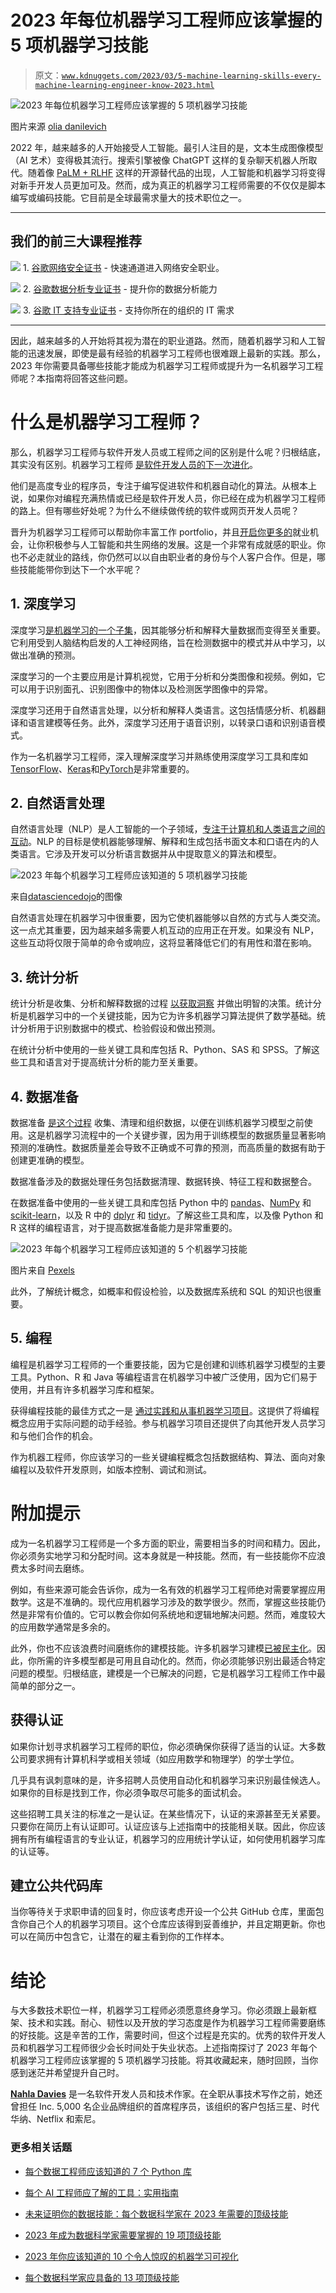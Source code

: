 # 2023 年每位机器学习工程师应该掌握的 5 项机器学习技能

> 原文：[`www.kdnuggets.com/2023/03/5-machine-learning-skills-every-machine-learning-engineer-know-2023.html`](https://www.kdnuggets.com/2023/03/5-machine-learning-skills-every-machine-learning-engineer-know-2023.html)

![2023 年每位机器学习工程师应该掌握的 5 项机器学习技能](img/7866d7508edd10d63179e468c087cd27.png)

图片来源 [olia danilevich](https://www.pexels.com/photo/man-using-3-computers-4974914/)

2022 年，越来越多的人开始接受人工智能。最引人注目的是，文本生成图像模型（AI 艺术）变得极其流行。搜索引擎被像 ChatGPT 这样的复杂聊天机器人所取代。随着像 [PaLM + RLHF](https://github.com/lucidrains/PaLM-rlhf-pytorch) 这样的开源替代品的出现，人工智能和机器学习将变得对新手开发人员更加可及。然而，成为真正的机器学习工程师需要的不仅仅是脚本编写或编码技能。它目前是全球最需求量大的技术职位之一。

* * *

## 我们的前三大课程推荐

![](img/0244c01ba9267c002ef39d4907e0b8fb.png) 1\. [谷歌网络安全证书](https://www.kdnuggets.com/google-cybersecurity) - 快速通道进入网络安全职业。

![](img/e225c49c3c91745821c8c0368bf04711.png) 2\. [谷歌数据分析专业证书](https://www.kdnuggets.com/google-data-analytics) - 提升你的数据分析能力

![](img/0244c01ba9267c002ef39d4907e0b8fb.png) 3\. [谷歌 IT 支持专业证书](https://www.kdnuggets.com/google-itsupport) - 支持你所在的组织的 IT 需求

* * *

因此，越来越多的人开始将其视为潜在的职业道路。然而，随着机器学习和人工智能的迅速发展，即使是最有经验的机器学习工程师也很难跟上最新的实践。那么，2023 年你需要具备哪些技能才能成为机器学习工程师或提升为一名机器学习工程师呢？本指南将回答这些问题。

# 什么是机器学习工程师？

那么，机器学习工程师与软件开发人员或工程师之间的区别是什么呢？归根结底，其实没有区别。机器学习工程师 [是软件开发人员的下一次进化](https://thenewstack.io/ai-machine-learning-and-the-future-of-software-development/)。

他们是高度专业的程序员，专注于编写促进软件和机器自动化的算法。从根本上说，如果你对编程充满热情或已经是软件开发人员，你已经在成为机器学习工程师的路上。但有哪些好处呢？为什么不继续做传统的软件或网页开发人员呢？

晋升为机器学习工程师可以帮助你丰富工作 portfolio，并且[开启你更多的](https://www.waveapps.com/freelancing/back-end-web-developer-portfolio)就业机会，让你积极参与人工智能和共生网络的发展。这是一个非常有成就感的职业。你也不必走就业的路线，你仍然可以以自由职业者的身份与个人客户合作。但是，哪些技能能带你到达下一个水平呢？

## 1\. 深度学习

深度学习[是机器学习的一个子集](https://www.ibm.com/topics/deep-learning)，因其能够分析和解释大量数据而变得至关重要。它利用受到人脑结构启发的人工神经网络，旨在检测数据中的模式并从中学习，以做出准确的预测。

深度学习的一个主要应用是计算机视觉，它用于分析和分类图像和视频。例如，它可以用于识别面孔、识别图像中的物体以及检测医学图像中的异常。

深度学习还用于自然语言处理，以分析和解释人类语言。这包括情感分析、机器翻译和语言建模等任务。此外，深度学习还用于语音识别，以转录口语和识别语音模式。

作为一名机器学习工程师，深入理解深度学习并熟练使用深度学习工具和库如[TensorFlow](https://www.tensorflow.org/)、[Keras](https://docs.google.com/document/d/1JLjQchx0W6qxGcLESuf95e9KPHYe49TaLBzUgRe3t1E/edit#heading=h.lo6nomq6xvk)和[PyTorch](https://pytorch.org/)是非常重要的。

## 2\. 自然语言处理

自然语言处理（NLP）是人工智能的一个子领域，[专注于计算机和人类语言之间的互动](https://www.techtarget.com/searchenterpriseai/definition/natural-language-processing-NLP)。NLP 的目标是使机器能够理解、解释和生成包括书面文本和口语在内的人类语言。它涉及开发可以分析语言数据并从中提取意义的算法和模型。

![2023 年每个机器学习工程师应该知道的 5 项机器学习技能](img/32a303619c29c9bf92b8a7774b82aa95.png)

来自[datasciencedojo](https://datasciencedojo.com/blog/natural-language-processing-applications/)的图像

自然语言处理在机器学习中很重要，因为它使机器能够以自然的方式与人类交流。这一点尤其重要，因为越来越多需要人机互动的应用正在开发。如果没有 NLP，这些互动将仅限于简单的命令或响应，这将显著降低它们的有用性和潜在影响。

## 3\. 统计分析

统计分析是收集、分析和解释数据的过程 [以获取洞察](https://www.sas.com/en_us/insights/analytics/statistical-analysis.html) 并做出明智的决策。统计分析是机器学习中的一个关键技能，因为它为许多机器学习算法提供了数学基础。统计分析用于识别数据中的模式、检验假设和做出预测。

在统计分析中使用的一些关键工具和库包括 R、Python、SAS 和 SPSS。了解这些工具和语言对于提高统计分析的能力至关重要。

## 4\. 数据准备

数据准备 [是这个过程](https://www.tibco.com/reference-center/what-is-data-preparation) 收集、清理和组织数据，以便在训练机器学习模型之前使用。这是机器学习流程中的一个关键步骤，因为用于训练模型的数据质量显著影响预测的准确性。数据质量差会导致不正确或不可靠的预测，而高质量的数据有助于创建更准确的模型。

数据准备涉及的数据处理任务包括数据清理、数据转换、特征工程和数据整合。

在数据准备中使用的一些关键工具和库包括 Python 中的 [pandas](https://pandas.pydata.org/)、[NumPy](https://numpy.org/) 和 [scikit-learn](https://scikit-learn.org/)，以及 R 中的 [dplyr](https://dplyr.tidyverse.org/) 和 [tidyr](https://tidyr.tidyverse.org/)。了解这些工具和库，以及像 Python 和 R 这样的编程语言，对于提高数据准备能力是非常重要的。

![2023 年每个机器学习工程师应该知道的 5 个机器学习技能](img/9af90f9801c71184dcb856c42befefc3.png)

图片来自 [Pexels](https://www.pexels.com/photo/python-book-1181671/)

此外，了解统计概念，如概率和假设检验，以及数据库系统和 SQL 的知识也很重要。

## 5\. 编程

编程是机器学习工程师的一个重要技能，因为它是创建和训练机器学习模型的主要工具。Python、R 和 Java 等编程语言在机器学习中被广泛使用，因为它们易于使用，并且有许多机器学习库和框架。

获得编程技能的最佳方式之一是 [通过实践和从事机器学习项目](https://www.hellobonsai.com/blog/how-to-improve-coding-skills)。这提供了将编程概念应用于实际问题的动手经验。参与机器学习项目还提供了向其他开发人员学习和与他们合作的机会。

作为机器工程师，你应该学习的一些关键编程概念包括数据结构、算法、面向对象编程以及软件开发原则，如版本控制、调试和测试。

# 附加提示

成为一名机器学习工程师是一个多方面的职业，需要相当多的时间和精力。因此，你必须务实地学习和分配时间。这本身就是一种技能。然而，有一些技能你不应浪费太多时间去磨练。

例如，有些来源可能会告诉你，成为一名有效的机器学习工程师绝对需要掌握应用数学。这是不准确的。现代应用机器学习涉及的数学很少。然而，掌握这些技能仍然是非常有价值的。它可以教会你如何系统地和逻辑地解决问题。然而，难度较大的应用数学通常是多余的。

此外，你也不应该浪费时间磨练你的建模技能。许多机器学习建模[已被民主化](https://www.forbes.com/sites/adrianbridgwater/2021/12/20/machine-learning-democratized-of-the-people-for-the-people-by-the-machine/)。因此，你所需的许多模型都是可用且自动化的。然而，你必须能够识别出最适合特定问题的模型。归根结底，建模是一个已解决的问题，它是机器学习工程师工作中最简单的部分之一。

## 获得认证

如果你计划寻求机器学习工程师的职位，你必须确保你获得了适当的认证。大多数公司要求拥有计算机科学或相关领域（如应用数学和物理学）的学士学位。

几乎具有讽刺意味的是，许多招聘人员使用自动化和机器学习来识别最佳候选人。如果你的目标是找到工作，你必须争取尽可能多的面试机会。

这些招聘工具关注的标准之一是认证。在某些情况下，认证的来源甚至无关紧要。只要你在简历上有认证即可。认证应该与上述指南中的技能相关联。因此，你应该拥有所有编程语言的专业认证，机器学习的应用统计学认证，如何使用机器学习库的认证等。

## 建立公共代码库

当你等待关于求职申请的回复时，你应该考虑开设一个公共 GitHub 仓库，里面包含你自己个人的机器学习项目。这个仓库应该得到妥善维护，并且定期更新。你也可以在简历中包含它，让潜在的雇主看到你的工作样本。

# 结论

与大多数技术职位一样，机器学习工程师必须愿意终身学习。你必须跟上最新框架、技术和实践。耐心、韧性以及开放的学习态度是作为机器学习工程师需要磨练的好技能。这是辛苦的工作，需要时间，但这个过程是充实的。优秀的软件开发人员和机器学习工程师很少会长时间处于失业状态。上述指南探讨了 2023 年每个机器学习工程师应该掌握的 5 项机器学习技能。将其收藏起来，随时回顾，当你感到迷茫并希望提升自己时。

**[Nahla Davies](http://nahlawrites.com/)** 是一名软件开发人员和技术作家。在全职从事技术写作之前，她还曾担任 Inc. 5,000 名企业品牌组织的首席程序员，该组织的客户包括三星、时代华纳、Netflix 和索尼。

### 更多相关话题

+   [每个数据工程师应该知道的 7 个 Python 库](https://www.kdnuggets.com/7-python-libraries-every-data-engineer-should-know)

+   [每个 AI 工程师应了解的工具：实用指南](https://www.kdnuggets.com/tools-every-ai-engineer-should-know-a-practical-guide)

+   [未来证明你的数据技能：每个数据科学家在 2023 年需要的顶级技能](https://www.kdnuggets.com/futureproof-your-data-game-top-skills-every-data-scientist-needs-in-2023)

+   [2023 年成为数据科学家需要掌握的 19 项顶级技能](https://www.kdnuggets.com/2023/04/top-19-skills-need-know-2023-data-scientist.html)

+   [2023 年你应该知道的 10 个令人惊叹的机器学习可视化](https://www.kdnuggets.com/2022/11/10-amazing-machine-learning-visualizations-know-2023.html)

+   [每个数据科学家应具备的 13 项顶级技能](https://www.kdnuggets.com/2022/03/top-13-skills-every-data-scientist.html)
